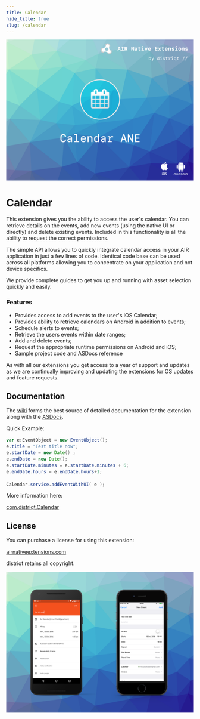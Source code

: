 ```yaml
---
title: Calendar
hide_title: true
slug: /calendar
---
```



![](images/hero.png)

# Calendar

This extension gives you the ability to access the user's calendar. You can retrieve details on the events, 
add new events (using the native UI or directly) and delete existing events. 
Included in this functionality is all the ability to request the correct permissions.

The simple API allows you to quickly integrate calendar access in your AIR application in just a few lines of code. 
Identical code base can be used across all platforms allowing you to concentrate on your application and not device specifics.

We provide complete guides to get you up and running with asset selection quickly and easily.

### Features

- Provides access to add events to the user's iOS Calendar;
- Provides ability to retrieve calendars on Android in addition to events;
- Schedule alerts to events;
- Retrieve the users events within date ranges;
- Add and delete events;
- Request the appropriate runtime permissions on Android and iOS;
- Sample project code and ASDocs reference


As with all our extensions you get access to a year of support and updates as we are 
continually improving and updating the extensions for OS updates and feature requests.


## Documentation

The [wiki](https://github.com/distriqt/ANE-Calendar/wiki) forms the best source of detailed documentation for the extension along with the
 [ASDocs](https://docs.airnativeextensions.com/asdocs/calendar/). 


Quick Example: 

```actionscript
var e:EventObject = new EventObject();
e.title = "Test title now";
e.startDate = new Date() ;
e.endDate = new Date();
e.startDate.minutes = e.startDate.minutes + 6;
e.endDate.hours = e.endDate.hours+1;

Calendar.service.addEventWithUI( e );
```

More information here: 

[com.distriqt.Calendar](https://airnativeextensions.com/extension/com.distriqt.Calendar)


## License

You can purchase a license for using this extension:

[airnativeextensions.com](https://airnativeextensions.com/)

distriqt retains all copyright.



![](images/promo.png)

